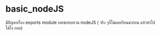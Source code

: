 # basic_nodeJS
มีปัญหาเรื่อง exports module เลยขอทบทวน nodeJS ( จริง ๆก็ไม่เคยเรียนมาก่อน แล้วทำไปได้ไง ถถถ)

